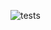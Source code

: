 ![tests](https://user-images.githubusercontent.com/77805833/146288335-2d02b18e-bb22-493d-8bdc-03ecf8ab96cd.png)

